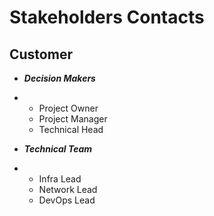 # Stakeholders Contacts

## Customer

- ***Decision Makers***
- - Project Owner
  - Project Manager
  - Technical Head

- ***Technical Team***
- - Infra Lead
  - Network Lead
  - DevOps Lead

